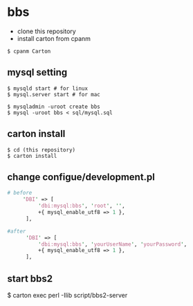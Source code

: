 bbs
===
* clone this repository
* install carton from cpanm
```
$ cpanm Carton
```

## mysql setting
```command line
$ mysqld start # for linux
$ mysql.server start # for mac

$ mysqladmin -uroot create bbs
$ mysql -uroot bbs < sql/mysql.sql
```

## carton install
```
$ cd (this repository)
$ carton install
```

## change configue/development.pl
```development.pl
# before
     'DBI' => [
          'dbi:mysql:bbs', 'root', '',
          +{ mysql_enable_utf8 => 1 },
      ],
```

```development.pl
#after
      'DBI' => [
          'dbi:mysql:bbs', 'yourUserName', 'yourPassword',
          +{ mysql_enable_utf8 => 1 },
      ],
```

## start bbs2
$ carton exec perl -Ilib script/bbs2-server
